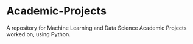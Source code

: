 # Academic-Projects
A repository for Machine Learning and Data Science Academic Projects worked on, using Python. 
